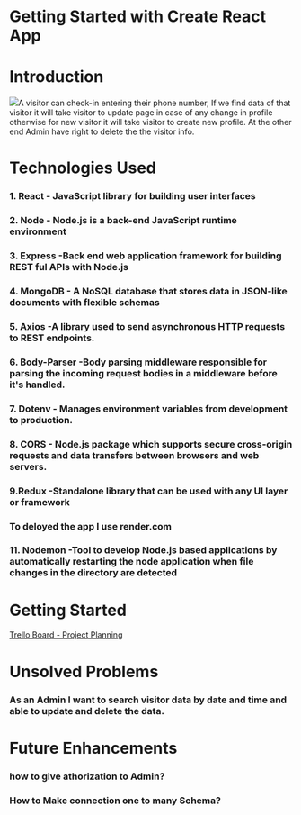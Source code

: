 # Getting Started with Create React App
<h1>Introduction</h1>
<img src="images\Frontend.jpg"
<h3>A visitor can check-in entering their phone number, If we find data of that visitor it will take visitor to update page in case of any change in profile otherwise for new visitor it will take visitor to create new profile. At the other end Admin have right to delete the the visitor info.

<h1> Technologies Used </h1>
<h3>1. React - JavaScript library for building user interfaces</h3>
<h3>2. Node - Node.js is a back-end JavaScript runtime environment</h3>
<h3>3. Express -Back end web application framework for building REST ful APIs with Node.js</h3>
<h3>4. MongoDB - A NoSQL database that stores data in JSON-like documents with flexible schemas </h3>
<h3>5. Axios -A library used to send asynchronous HTTP requests to REST endpoints.</h3>
<h3>6. Body-Parser -Body parsing middleware responsible for parsing the incoming request bodies in a middleware before it's handled. </h3>
<h3>7. Dotenv - Manages environment variables from development to production.</h3>
<h3>8. CORS - Node.js package which supports secure cross-origin requests and data transfers between browsers and web servers.</h3>
<h3>9.Redux -Standalone library that can be used with any UI layer or framework </h3>
<h3> To deloyed the app I use render.com<h3>
<h310.React-Router -React Router enables client side routing ></h3>
<h3>11. Nodemon -Tool to develop Node.js based applications by automatically restarting the node application when file changes in the directory are detected</h3>
<h1>Getting Started</h1>
<a href="https://trello.com/b/ipDR69qP/wireframe">Trello Board - Project Planning</a>
<h1>Unsolved Problems</h1>
<h3>As an Admin I want to search visitor data by date and time and able to update and delete the data.</h3>
<h1>Future Enhancements</h1>
<h3>how to give athorization to Admin?<h3>
<h3>How to Make connection one to many Schema?</h3>






